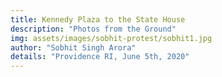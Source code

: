 ```yaml
---
title: Kennedy Plaza to the State House
description: "Photos from the Ground"
img: assets/images/sobhit-protest/sobhit1.jpg
author: "Sobhit Singh Arora"
details: "Providence RI, June 5th, 2020"
---
```

